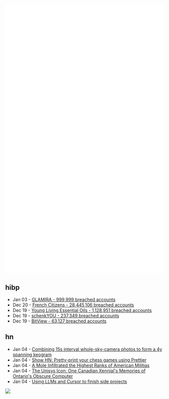 ![Metrics](https://raw.githubusercontent.com/phixion/phixion/master/metrics.svg)

## hibp

<!--
for https://github.com/phixion/phixion/blob/main/.github/workflows/feeds.yml
-->
<!--START_SECTION:haveibeenpwnd-->
- Jan 03 - [GLAMIRA - 999,999 breached accounts](https://haveibeenpwned.com/PwnedWebsites#GLAMIRA)
- Dec 20 - [French Citizens - 28,445,106 breached accounts](https://haveibeenpwned.com/PwnedWebsites#FrenchCitizens)
- Dec 19 - [Young Living Essential Oils - 1,128,951 breached accounts](https://haveibeenpwned.com/PwnedWebsites#YoungLivingEssentialOils)
- Dec 19 - [schenkYOU - 237,349 breached accounts](https://haveibeenpwned.com/PwnedWebsites#schenkYOU)
- Dec 19 - [BitView - 63,127 breached accounts](https://haveibeenpwned.com/PwnedWebsites#BitView)
<!--END_SECTION:haveibeenpwnd-->

## hn

<!--
for https://github.com/phixion/phixion/blob/main/.github/workflows/feeds.yml
-->
<!--START_SECTION:hn-->
- Jan 04 - [Combining 15s interval whole-sky-camera photos to form a 4y spanning keogram](https://astrodon.social/@cgbassa/113770318993975063)
- Jan 04 - [Show HN: Pretty-print your chess games using Prettier](https://github.com/gmasclet/prettier-plugin-pgn)
- Jan 04 - [A Mole Infiltrated the Highest Ranks of American Militias](https://www.propublica.org/article/ap3-oath-keepers-militia-mole)
- Jan 04 - [The Unisys Icon: One Canadian Xennial's Memories of Ontario's Obscure Computer](https://postgamecontent.com/post/771726085147803648/the-unisys-icon-one-canadian-xennials-memories)
- Jan 04 - [Using LLMs and Cursor to finish side projects](https://zohaib.me/using-llms-and-cursor-for-finishing-projects-productivity/)
<!--END_SECTION:hn-->

<!--
for https://yhype.me
-->
![](https://hit.yhype.me/github/profile?user_id=13013670)
